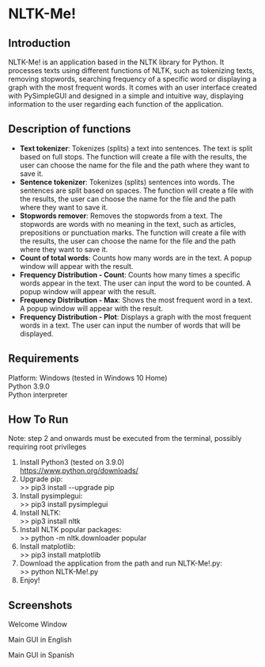 # NLTK-Me!

## Introduction

NLTK-Me! is an application based in the NLTK library for Python. It processes texts using different functions of NLTK, such as tokenizing texts, removing stopwords, searching frequency of a specific word or displaying a graph with the most frequent words. It comes with an user interface created with PySimpleGUI and designed in a simple and intuitive way, displaying information to the user regarding each function of the application.

## Description of functions

- **Text tokenizer**: Tokenizes (splits) a text into sentences. The text is split based on full stops. The function will create a file with the results, the user can choose the name for the file and the path where they want to save it.
- **Sentence tokenizer**: Tokenizes (splits) sentences into words. The sentences are split based on spaces. The function will create a file with the results, the user can choose the name for the file and the path where they want to save it.
- **Stopwords remover**: Removes the stopwords from a text. The stopwords are words with no meaning in the text, such as articles, prepositions or punctuation marks. The function will create a file with the results, the user can choose the name for the file and the path where they want to save it.
- **Count of total words**: Counts how many words are in the text. A popup window will appear with the result.
- **Frequency Distribution - Count**: Counts how many times a specific words appear in the text. The user can input the word to be counted. A popup window will appear with the result.
- **Frequency Distribution - Max**: Shows the most frequent word in a text. A popup window will appear with the result.
- **Frequency Distribution - Plot**: Displays a graph with the most frequent words in a text. The user can input the number of words that will be displayed.

## Requirements

Platform: Windows (tested in Windows 10 Home) \
Python 3.9.0 \
Python interpreter

## How To Run

Note: step 2 and onwards must be executed from the terminal, possibly requiring root privileges

1) Install Python3 (tested on 3.9.0) \
  https://www.python.org/downloads/
2) Upgrade pip: \
    \>> pip3 install --upgrade pip
3) Install pysimplegui: \
    \>> pip3 install pysimplegui
4) Install NLTK: \
    \>> pip3 install nltk
4) Install NLTK popular packages: \
    \>> python -m nltk.downloader popular
5) Install matplotlib: \
    \>> pip3 install matplotlib
5) Download the application from the path and run NLTK-Me!.py: \
    \>> python NLTK-Me!.py
6) Enjoy!

## Screenshots

Welcome Window



Main GUI in English


Main GUI in Spanish

